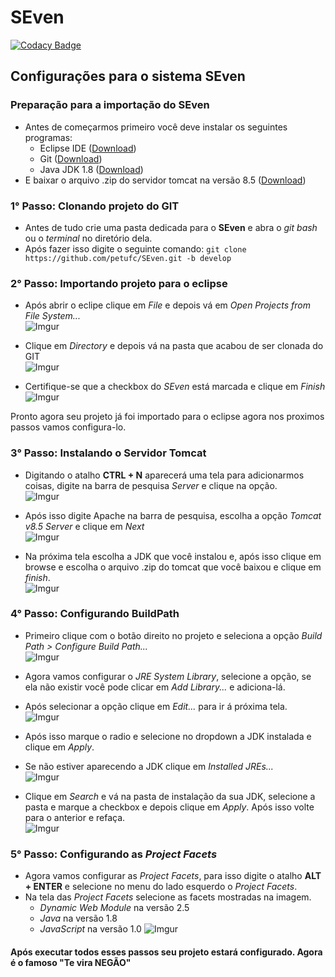 # SEven

[![Codacy Badge](https://api.codacy.com/project/badge/Grade/3a8af3814b274b31ba0a1fbb80032fb5)](https://app.codacy.com/app/MateusPinheiro/SEven?utm_source=github.com&utm_medium=referral&utm_content=petufc/SEven&utm_campaign=Badge_Grade_Dashboard)

## Configurações para o sistema SEven

### Preparação para a importação do SEven
- Antes de começarmos primeiro você deve instalar os seguintes programas:
  - Eclipse IDE ([Download](http://www.eclipse.org/downloads/))
  - Git ([Download](https://git-scm.com/downloads))
  - Java JDK 1.8 ([Download](https://www.oracle.com/technetwork/pt/java/javase/downloads/jdk8-downloads-2133151.html))
- E baixar o arquivo .zip do servidor tomcat na versão 8.5 ([Download](https://tomcat.apache.org/download-80.cgi))

### 1° Passo: Clonando projeto do GIT

- Antes de tudo crie uma pasta dedicada para o **SEven** e abra o _git bash_ ou o _terminal_ no diretório dela.
- Após fazer isso digite o seguinte comando: `git clone https://github.com/petufc/SEven.git -b develop`

### 2° Passo: Importando projeto para o eclipse

- Após abrir o eclipe clique em _File_ e depois vá em _Open Projects from File System..._<br>
![Imgur](https://i.imgur.com/MMQrp6Z.png)

- Clique em _Directory_ e depois vá na pasta que acabou de ser clonada do GIT<br>
![Imgur](https://i.imgur.com/9ILxlpr.png)

- Certifique-se que a checkbox do _SEven_ está marcada e clique em _Finish_<br>
![Imgur](https://i.imgur.com/MmYmUdj.png)

Pronto agora seu projeto já foi importado para o eclipse agora nos proximos passos vamos configura-lo.

### 3° Passo: Instalando o Servidor Tomcat
- Digitando o atalho **CTRL + N** aparecerá uma tela para adicionarmos coisas, digite na barra de pesquisa _Server_ e clique na opção.<br>
![Imgur](https://i.imgur.com/PW4nhLo.png)

- Após isso digite Apache na barra de pesquisa, escolha a opção *Tomcat v8.5 Server* e clique em *Next*<br>
![Imgur](https://i.imgur.com/H6fBhcC.png)

- Na próxima tela escolha a JDK que você instalou e, após isso clique em browse e escolha o arquivo .zip do tomcat que você baixou e clique em *finish*.<br>
![Imgur](https://i.imgur.com/gKDXDS1.png)

### 4° Passo: Configurando BuildPath
- Primeiro clique com o botão direito no projeto e seleciona a opção *Build Path > Configure Build Path...* <br>
![Imgur](https://i.imgur.com/2XjUq4K.jpg)

- Agora vamos configurar o *JRE System Library*, selecione a opção, se ela não existir você pode clicar em *Add Library...* e adiciona-lá.
- Após selecionar a opção clique em *Edit...* para ir á próxima tela. <br>
![Imgur](https://i.imgur.com/JMtE7Bs.png)

- Após isso marque o radio e selecione no dropdown a JDK instalada e clique em *Apply*.
- Se não estiver aparecendo a JDK clique em *Installed JREs...* <br>
![Imgur](https://i.imgur.com/s93FjTk.png)

- Clique em *Search* e vá na pasta de instalação da sua JDK, selecione a pasta e marque a checkbox e depois clique em *Apply*. Após isso volte para o anterior e refaça.<br>
![Imgur](https://i.imgur.com/BJkoulc.png)

### 5° Passo: Configurando as *Project Facets*
- Agora vamos configurar as *Project Facets*, para isso digite o atalho **ALT + ENTER** e selecione no menu do lado esquerdo o *Project Facets*.
- Na tela das *Project Facets* selecione as facets mostradas na imagem.
  - *Dynamic Web Module* na versão 2.5
  - *Java* na versão 1.8
  - *JavaScript* na versão 1.0
![Imgur](https://i.imgur.com/HB0XAoj.png)

#### Após executar todos esses passos seu projeto estará configurado. Agora é o famoso "**Te vira NEGÃO**"
